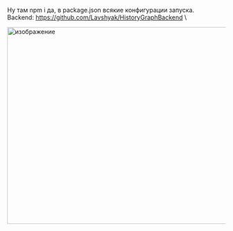 Ну там npm i да, в package.json всякие конфигурации запуска.\
Backend: https://github.com/Lavshyak/HistoryGraphBackend \

<img width="853" height="454" alt="изображение" src="https://github.com/user-attachments/assets/ed2f3d0f-142d-43c1-b01d-083069167493" />

